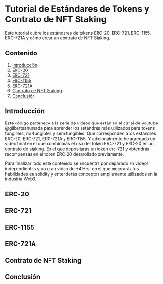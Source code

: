 # Tutorial de Estándares de Tokens y Contrato de NFT Staking

Este tutorial cubre los estándares de tokens ERC-20, ERC-721, ERC-1155, ERC-721A y cómo crear un contrato de NFT Staking.

## Contenido

1. [Introducción](#introducción)
2. [ERC-20](#erc-20)
3. [ERC-721](#erc-721)
4. [ERC-1155](#erc-1155)
5. [ERC-721A](#erc-721a)
6. [Contrato de NFT Staking](#contrato-de-nft-staking)
7. [Conclusión](#conclusión)

## Introducción

Este código pertenece a la serie de videos que están en el canal de youtube @gilbertsahumada para aprender los estándres más utilizados para tokens fungibles, no-fungibles y semifungibles. Que corresponden a los estándres ERC-20, ERC-721, ERC-721A y ERC-1155. Y adicionalmente he agregado un video final en el que combinarás el uso del token ERC-721 y ERC-20 en un contrato de staking. En el que depositarás un token erc-721 y obtendrás recompensas en el token ERC-20 desarollado previamente.

Para finalizar todo este contenido se encuentra por deparado en videos independientes y un gran video de +4 Hrs. en el que mejorarás tus habilidades en solidity y entenderás conceptos ampliamente utilizados en la industria Web3.

## ERC-20




## ERC-721


## ERC-1155


## ERC-721A


## Contrato de NFT Staking


## Conclusión

